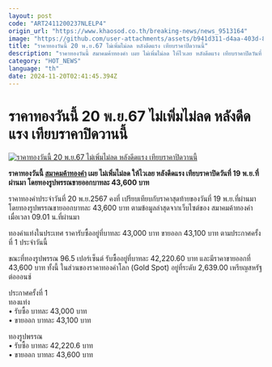 ```yaml
---
layout: post
code: "ART2411200237NLELP4"
origin_url: "https://www.khaosod.co.th/breaking-news/news_9513164"
image: "https://github.com/user-attachments/assets/b941d311-d4aa-403d-8477-7075733525b9"
title: "ราคาทองวันนี้ 20 พ.ย.67 ไม่เพิ่มไม่ลด หลังดีดแรง เทียบราคาปิดวานนี้"
description: "ราคาทองวันนี้ สมาคมค้าทองคำ เผย ไม่เพิ่มไม่ลด ให้ไวเลย หลังดีดแรง เทียบราคาปิดวันที่ 19 พ.ย.ที่ผ่านมา โดยทองรูปพรรณขายออกบาทละ 43,600 บาท"
category: "HOT_NEWS"
language: "th"
date: 2024-11-20T02:41:45.394Z
---
```


# ราคาทองวันนี้ 20 พ.ย.67 ไม่เพิ่มไม่ลด หลังดีดแรง เทียบราคาปิดวานนี้

[![ราคาทองวันนี้ 20 พ.ย.67 ไม่เพิ่มไม่ลด หลังดีดแรง เทียบราคาปิดวานนี้](https://www.khaosod.co.th/wpapp/uploads/2024/11/gold-price-today-15.jpg "ราคาทองวันนี้ 20 พ.ย.67 ไม่เพิ่มไม่ลด หลังดีดแรง เทียบราคาปิดวานนี้")](https://www.khaosod.co.th/wpapp/uploads/2024/11/gold-price-today-15.jpg)

**ราคาทองวันนี้ [สมาคมค้าทองคำ](https://www.goldtraders.or.th/) เผย ไม่เพิ่มไม่ลด ให้ไวเลย หลังดีดแรง เทียบราคาปิดวันที่ 19 พ.ย.ที่ผ่านมา โดยทองรูปพรรณขายออกบาทละ 43,600 บาท**

ราคาทองคำประจำวันที่ 20 พ.ย.2567 คงที่ เปรียบเทียบกับราคาสุดท้ายของวันที่ 19 พ.ย.ที่ผ่านมา โดยทองรูปพรรณขายออกบาทละ 43,600 บาท ตามข้อมูลล่าสุดจากเว็บไซต์ของ สมาคมค้าทองคำ เมื่อเวลา 09.01 น.ที่ผ่านมา

ทองคำแท่งในประเทศ ราคารับซื้ออยู่ที่บาทละ 43,000 บาท ขายออก 43,100 บาท ตามประกาศครั้งที่ 1 ประจำวันนี้

ขณะที่ทองรูปพรรณ 96.5 เปอร์เซ็นต์ รับซื้ออยู่ที่บาทละ 42,220.60 บาท และมีราคาขายออกที่ 43,600 บาท ทั้งนี้ ในส่วนของราคาทองคำโลก (Gold Spot) อยู่ที่ระดับ 2,639.00 เหรียญสหรัฐต่อออนซ์

ประกาศครั้งที่ 1  
ทองแท่ง  
• รับซื้อ บาทละ 43,000 บาท  
• ขายออก บาทละ 43,100 บาท

ทองรูปพรรณ  
• รับซื้อ บาทละ 42,220.6 บาท  
• ขายออก บาทละ 43,600 บาท
